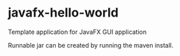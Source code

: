 # javafx-hello-world
Template application for JavaFX GUI application

Runnable jar can be created by running the maven install.
